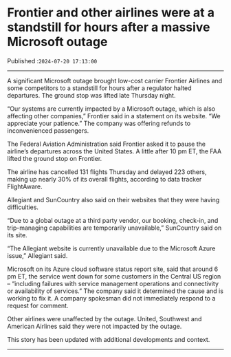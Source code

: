 # Frontier and other airlines were at a standstill for hours after a massive Microsoft outage

Published :`2024-07-20 17:13:00`

---

A significant Microsoft outage brought low-cost carrier Frontier Airlines and some competitors to a standstill for hours after a regulator halted departures. The ground stop was lifted late Thursday night.

“Our systems are currently impacted by a Microsoft outage, which is also affecting other companies,” Frontier said in a statement on its website. “We appreciate your patience.” The company was offering refunds to inconvenienced passengers.

The Federal Aviation Administration said Frontier asked it to pause the airline’s departures across the United States. A little after 10 pm ET, the FAA lifted the ground stop on Frontier.

The airline has cancelled 131 flights Thursday and delayed 223 others, making up nearly 30% of its overall flights, according to data tracker FlightAware.

Allegiant and SunCountry also said on their websites that they were having difficulties.

“Due to a global outage at a third party vendor, our booking, check-in, and trip-managing capabilities are temporarily unavailable,” SunCountry said on its site.

“The Allegiant website is currently unavailable due to the Microsoft Azure issue,” Allegiant said.

Microsoft on its Azure cloud software status report site, said that around 6 pm ET, the service went down for some customers in the Central US region – “including failures with service management operations and connectivity or availability of services.” The company said it determined the cause and is working to fix it. A company spokesman did not immediately respond to a request for comment.

Other airlines were unaffected by the outage. United, Southwest and American Airlines said they were not impacted by the outage.

This story has been updated with additional developments and context.

---

